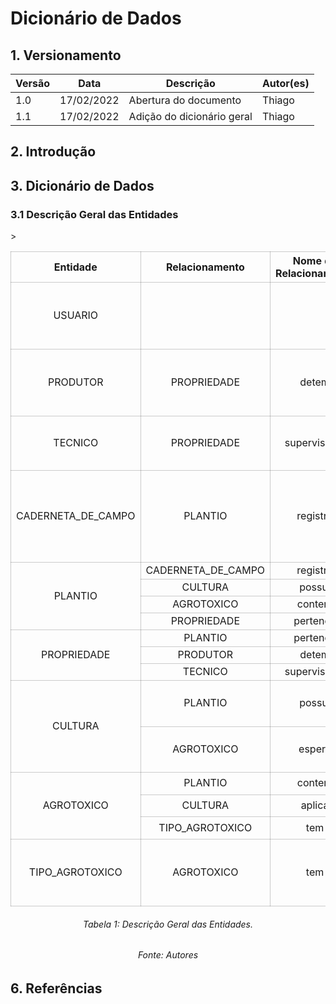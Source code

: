 # Dicionário de Dados

## 1. Versionamento

| Versão | Data       | Descrição               | Autor(es)    |
| ------ | ---------- | ----------------------- | ------------ |
| 1.0    | 17/02/2022 | Abertura do documento   | Thiago       |
| 1.1    | 17/02/2022 | Adição do dicionário geral | Thiago |

## 2. Introdução


## 3. Dicionário de Dados

### 3.1 Descrição Geral das Entidades

<style> #dict th, #dict td { vertical-align: middle; text-align: center; border: 0.5px solid rgba(0,0,0,0.2); } </style>

<table id="dict">
  <tr>
    <th>Entidade</th>
    <th>Relacionamento</th>
    <th>Nome do Relacionamento</th>
    <th>Descrição</th>
  </tr>
  <tr>
    <td>USUARIO</td>
    <td></td>
    <td></td>
    <td>Cadastro dos dados pessoais dos usuários.</td>
  </tr>
  <tr>
    <td>PRODUTOR</td>
    <td>PROPRIEDADE</td>
    <td>detem</td>
    <td>Cadastro dos dados pessoais de cada produtor</td>
  </tr>
  <tr>
    <td>TECNICO</td>
    <td>PROPRIEDADE</td>
    <td>supervisiona</td>
    <td>Cadastro dos dados dos técnicos.</td>
  </tr>
  <tr>
    <td>CADERNETA_DE_CAMPO</td>
    <td>PLANTIO</td>
    <td>registra</td>
    <td>Cadastro da caderneta de campo que o produtor faz do plantio</td>
  </tr>
  <tr>
    <td rowspan="4">PLANTIO</td>
    <td>CADERNETA_DE_CAMPO</td>
    <td>registra</td>
    <td rowspan="4">Cadastro de uma plantação da propriedade</td>
    <tr>
      <td>CULTURA</td>
      <td>possui</td>
    </tr>
    <tr>
    <td>AGROTOXICO</td>
      <td>contem</td>
    </tr>
    <tr>
      <td>PROPRIEDADE</td>
      <td>pertence</td>
    </tr>
  </tr>
  <tr>
    <td rowspan="3">PROPRIEDADE </td>
    <td>PLANTIO</td>
    <td>pertence</td>
    <td rowspan="3">Cadastro de cada propriedade</td>>
    <tr>
      <td>PRODUTOR</td>
      <td>detem</td>
    </tr>
    <tr>
      <td>TECNICO</td>
      <td>supervisiona</td>
    </tr>
  </tr>
  <tr>
    <td rowspan="2">CULTURA</td>
    <td>PLANTIO</td>
    <td>possui</td>
    <td rowspan="2">Cadastro do alimento que está sendo plantado em cada plantio</td>
    <tr>
      <td>AGROTOXICO</td>
      <td>espera</td>
    </tr>
  </tr>
  <tr>
    <td rowspan="3">AGROTOXICO</td>
    <td>PLANTIO</td>
    <td>contem</td>
    <td rowspan="3">Cadastro dos agrotóxicos utilizados nos plantios</td>
    <tr>
      <td>CULTURA</td>
      <td>aplica</td>
      </tr>
    <tr>
      <td>TIPO_AGROTOXICO</td>
      <td>tem</td>
    </tr>
  </tr>
  <tr>
    <td>TIPO_AGROTOXICO</td>
    <td>AGROTOXICO</td>
    <td>tem</td>
    <td>Cadastro dos tipos de agrotóxicos utilizados</td>
  </tr>
</table>

<h6 align = "center">Tabela 1: Descrição Geral das Entidades.</h6>
<h6 align = "center">Fonte: Autores</h6>

## 6. Referências
